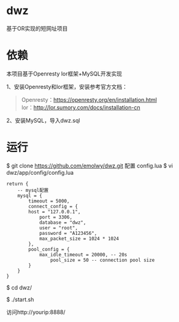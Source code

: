 # dwz
基于OR实现的短网址项目

# 依赖
本项目基于Openresty lor框架+MySQL开发实现

1、安装Openresty和lor框架，安装参考官方文档：
>Openresty：https://openresty.org/en/installation.html  
>lor：http://lor.sumory.com/docs/installation-cn  

2、安装MySQL，导入dwz.sql

# 运行
$ git clone https://github.com/emolwy/dwz.git
配置 config.lua
$ vi dwz/app/config/config.lua

```
return {
	-- mysql配置
	mysql = {
		timeout = 5000,
		connect_config = {
		host = "127.0.0.1",
	        port = 3306,
	        database = "dwz",
	        user = "root",
	        password = "A123456",
	        max_packet_size = 1024 * 1024
		},
		pool_config = {
			max_idle_timeout = 20000, -- 20s
        		pool_size = 50 -- connection pool size
		}
	}
}
```

$ cd dwz/  

$ ./start.sh

访问http://yourip:8888/
